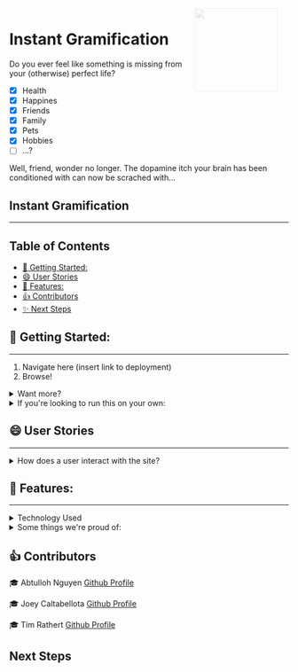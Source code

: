 <img src="https://i.im.ge/2022/08/29/Otd9AW.apple-camera.png" style="width: 150px; float: right; padding-right: 20px; padding-top: 0px; opacity: 0.2">

# Instant Gramification
Do you ever feel like something is missing from your (otherwise) perfect life?
- [X] Health
- [X] Happines
- [X] Friends
- [X] Family
- [X] Pets
- [X] Hobbies
- [ ] ...?

Well, friend, wonder no longer. The dopamine itch your brain has been conditioned with can now be scrached with... 
## Instant Gramification
---
 ## Table of Contents
  - [🚀️ Getting Started:](#️-getting-started)
  - [😄 User Stories](#-user-stories)
  - [👀️ Features:](#️-features)
  - [👍 Contributors](#-contributors)
  - [✨ Next Steps](#next-steps)

## 🚀️ Getting Started:

---

1. Navigate here (insert link to deployment)
2. Browse!

<details>
<summary> Want more? </summary>

3. Create an account  
4. Now you can contribute to the community by creating your own content!  

</details> 

<details>
<summary> If you're looking to run this on your own: </summary>

1. Clone this repo
2. Install dependencies (Package.json)
3. Create a .env file in the root directory that includes:
   ```
   MONGODB_URI = (the path to your own database)
   SALTNUM = (Integer value for brcypt)
   ```

</details>

## 😄 User Stories

---

<details>
<summary>How does a user interact with the site?</summary>

A user navigates to the site and sees a selection of submitted images. Browsing through them, the user can click on any image that grabs their attention to be taken to a page about that image.

* Who submitted it
* What they said about it
* How many other people have liked it
* Any comments and who made them

If a user wants more info about, they can click on any user profile name to be taken to that users profile which shows:

* The user's username and profile picture
* Any images submitted by that user

If a user navigates to a page containing an image or a comment that they have submitted, they will see some additional options; the user can edit or delete any of their own submissions.

</details>

## 👀️ Features:

---

<details>
<summary>Technology Used </summary>

HTMLCSSJavaScriptMongoDBMongooseNodeJS:

* bcrpyjs
* body-parser
* connect-mongo
* dotenv
* ejs
* express
* express-session
* method-override
* mongoose
* nodemon

</details>

<details>
<summary>Some things we're proud of:</summary>
- Tim  

> I really enjoyed working on routes and making different data available within each page. 

- Joey

- Abtulloh

</details>

## 👍 Contributors

🎓 Abtulloh Nguyen [Github Profile](https://github.com/abtullohn)

🎓 Joey Caltabellota [Github Profile](https://github.com/joeycalt)

🎓 Tim Rathert [Github Profile](https://github.com/TimRathert)



## Next Steps

